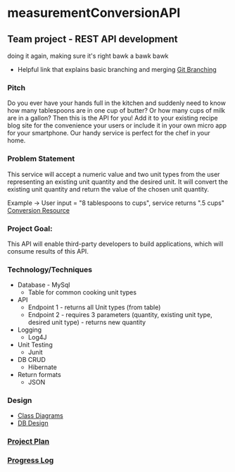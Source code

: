 # measurementConversionAPI

## Team project - REST API development
doing it again, making sure it's right
bawk a bawk bawk

* Helpful link that explains basic branching and merging [Git Branching](https://git-scm.com/book/en/v2/Git-Branching-Basic-Branching-and-Merging)

### Pitch
Do you ever have your hands full in the kitchen and suddenly need to know how many tablespoons are in one cup of butter? Or how many cups of milk are in a gallon? Then this is the API for you! Add it to your existing recipe blog site for the convenience your users or include it in your own micro app for your smartphone. Our handy service is perfect for the chef in your home.

### Problem Statement
This service will accept a numeric value and two unit types from the user representing an existing unit quantity and the desired unit.  It will convert the existing unit quantity and return the value of the chosen unit quantity.

Example -> User input = "8 tablespoons to cups", service returns ".5 cups"
[Conversion Resource](http://www.tablespoon.com/posts/tablespoon-conversions-tablespoons-in-cups/bdf92edc-7542-4af5-8d55-6bd11ef77101)

### Project Goal:
This API will enable third-party developers to build applications, which will consume results of this API.

### Technology/Techniques

 * Database - MySql
    * Table for common cooking unit types
 * API
    * Endpoint 1 - returns all Unit types (from table)
    * Endpoint 2 - requires 3 parameters (quantity, existing unit type, desired unit type) - returns new quantity
 * Logging
    * Log4J
 * Unit Testing
    * Junit
 * DB CRUD
    * Hibernate
 * Return formats
    * JSON
    
### Design

 * [Class Diagrams](https://github.com/sandoschwert/measurementConversionAPI/blob/master/CookingConversionClassDiagramUpdate.png)
 * [DB Design]()
 
### [Project Plan](https://github.com/sandoschwert/measurementConversionAPI/blob/master/ProjectPlan.md)

### [Progress Log](https://github.com/sandoschwert/measurementConversionAPI/blob/master/ProjectLog.md)

